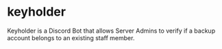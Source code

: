 # keyholder
Keyholder is a Discord Bot that allows Server Admins to verify if a backup account belongs to an existing staff member.
